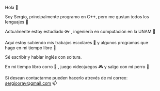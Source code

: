 Hola 👋  

Soy Sergio, principalmente programo en C++, pero me gustan todos los lenguajes 👀

Actualmente estoy estudiado 👓 , ingeniería en computación en la UNAM 🎏

Aquí estoy subiendo mis trabajos escolares 📑 y algunos programas que hago en mi tiempo libre 🌱

Sé escribir y hablar inglés con soltura.

En mi tiempo libro corro 🏃 , juego videojuegos 🎮 y salgo con mi perro 🐶

Si desean contactarme pueden hacerlo atrevés de mi correo: sergioorav@gmail.com 📫

<!---
SergioDevSt/SergioDevSt is a ✨ special ✨ repository because its `README.md` (this file) appears on your GitHub profile.
You can click the Preview link to take a look at your changes.
--->
